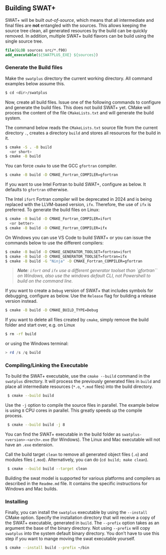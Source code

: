 ## Building SWAT+

SWAT+ will be built *out-of-source*, which means that all intermediate and final files are **not** entangled with the sources. This allows keeping the source tree clean, all generated resources by the build can be quickly removed. In addition, multiple SWAT+ build flavors can be build using the single source tree.

```cmake
file(GLOB sources src/*.f90)
add_executable(${SWATPLUS_EXE} ${sources})
```

### Generate the Build files

Make the `swatplus` directory the current working directory. All command examples below assume this.

```bash
$ cd <dir>/swatplus
```

Now, create all build files. Issue one of the following commands to configure and generate the build files. This does not build SWAT+ yet. CMake will process the content of the file `CMakeLists.txt` and will generate the build system.

The command below reads the `CMakeLists.txt` source file from the current directory `.`, creates a directory `build` and stores all resources for the build in it.

```bash
$ cmake -S . -B build
  <or short>
$ cmake -B build
```

You can force `cmake` to use the GCC `gfortran` compiler.

```bash
$ cmake -B build -D CMAKE_Fortran_COMPILER=gfortran
```

If you want to use Intel Fortran to build SWAT+, configure as below. It defaults to `gfortran` otherwise.

The Intel `ifort` Fortran compiler will be deprecated in 2024 and is being replaced with the LLVM-based version, `ifx`. Therefore, the use of `ifx` is preferred. To generate the build files on Linux:

```bash
$ cmake -B build -D CMAKE_Fortran_COMPILER=ifort
  <or better>
$ cmake -B build -D CMAKE_Fortran_COMPILER=ifx
```

On Windows you can use VS Code to build SWAT+ or you can issue the commands below to use the different compilers:

```bash
$ cmake -B build -D CMAKE_GENERATOR_TOOLSET=fortran=ifort
$ cmake -B build -D CMAKE_GENERATOR_TOOLSET=fortran=ifx
$ cmake -B build -G "Ninja" -D CMAKE_Fortran_COMPILER=gfortran
```

>  *__Note__: `ifort` and `ifx` use a different generator toolset than `gfortran``  on Windows, also use the windows default CLI, not Powershell to build on the command line.*  



If you want to create a `Debug` version of SWAT+ that includes symbols for debugging, configure as below. Use the `Release` flag for building a release version instead.

```bash
$ cmake -B build -D CMAKE_BUILD_TYPE=Debug
```

If you want to delete all files created by `cmake`, simply remove the build folder and start over, e.g. on Linux

```bash
$ rm -rf build
```

or using the Windows terminal:

```powershell
> rd /s /q build
```

### Compiling/Linking the Executable

To build the SWAT+ executable, use the `cmake --build` command in the `swatplus` directory. It will process the previously generated files in `build` and place all intermediate resources (`*.o`, `*.mod` files) into the build directory.

```bash
 $ cmake --build build
```

Use the `-j` option to compile the source files in parallel. The example below is using `8` CPU cores in parallel. This greatly speeds up the compile process.

```bash
 $ cmake --build build -j 8
```

You can find the SWAT+ executable in the build folder as `swatplus-<version>-<arch>.exe` (for Windows). The Linux and Mac executable will not have an `.exe` extension.

Call the build target `clean` to remove all generated object files (`.o`) and modules files (`.mod`). Alternatively, you can do (`cd build; make clean`).

```bash
 $ cmake --build build --target clean
```

Building the swat model is supported for various platforms and compilers as described in the `Readme.md` file. It contains the specific instructions for Windows and Mac builds.

### Installing

Finally, you can install the `swatplus` executable by using the `--install` CMake option. Specify the installation directory that will receive a copy of the SWAT+ executable, generated in `build`. The `--prefix` option takes as an argument the base of the binary directory. Not using `--prefix` will copy `swatplus` into the system default binary directory. You don't have to use this step if you want to mange moving the swat executable yourself.

```bash
$ cmake --install build --prefix ~/bin
```
